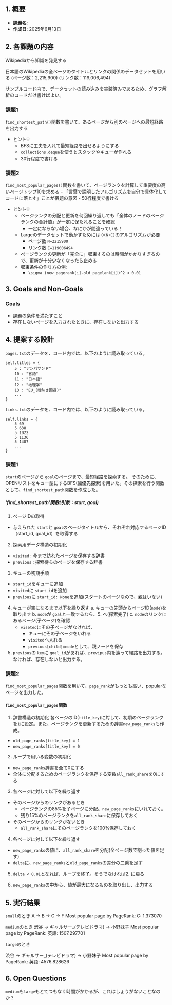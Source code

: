 ## 1. 概要

- **課題名**:
- **作成日**: 2025年6月13日

## 2. 各課題の内容

Wikipediaから知識を発見する

日本語のWikipediaの全ページのタイトルとリンクの関係のデータセットを用いる
(ページ数：2,215,900)
(リンク数：119,006,494)

[サンプルコード](https://github.com/xharaken/step2/blob/master/wikipedia.py)内で、データセットの読み込みを実装済みであるため、グラフ解析のコードだけ書けばよい。

### 課題1

`find_shortest_path()`関数を書いて、あるページから別のページへの最短経路を出力する

- ヒント💡
  - BFSに工夫を入れて最短経路を出せるようにする
  - `collections.deque`を使うとスタックやキューが作れる
  - 30行程度で書ける

### 課題2

`find_most_popular_pages()`関数を書いて、ページランクを計算して重要度の高いページトップ10を求める
    - 「言葉で説明したアルゴリズムを自分で具体化してコードに落とす」ことが宿題の意図
    - 50行程度で書ける

- ヒント💡
  - ページランクの分配と更新を何回繰り返しても「全体のノードのページランクの合計値」が一定に保たれることを確認
    - 一定にならない場合、なにかが間違っている！
  - Largeのデータセットで動かすためには `O(N+E)`のアルゴリズムが必要
    - ページ数 `N=2215900`
    - リンク数 `E=119006494`
  - ページランクの更新が「完全に」収束するのは時間がかかりすぎるので、更新が十分少なくなったら止める
  - 収束条件の作り方の例:
    - `\sigma (new_pagerank[i]-old_pagelank[i])^2 < 0.01 `

## 3. Goals and Non-Goals

### Goals

- 課題の条件を満たすこと
- 存在しないページを入力されたときに、存在しないと出力する

## 4. 提案する設計

`pages.txt`のデータを、コード内では、以下のように読み取っている。

```(python)
self.titles = {
    5 : "アンパサンド"
    10 : "言語"
    11 : "日本語"
    12 : "地理学"
    13 : "EU_(曖昧さ回避)"
    ...
}
```

`links.txt`のデータを、コード内では、以下のように読み取っている。

```(python)
self.links = {
    5 69
    5 638
    5 1022
    5 1136
    5 1487
    ...
}
```

### 課題1

`start`のページから `goal`のページまで、最短経路を探索する。
そのために、OPENリストをキュー型にするBFS(幅優先探索)を用いた。その探索を行う関数として、`find_shortest_path`関数を作成した。

##### 'find_shortest_path'関数(引数：start, goal)

1. ページIDの取得

- 与えられた `start`と `goal`のページタイトルから、それぞれ対応するページID（start_id, goal_id）を取得する

2. 探索用データ構造の初期化

- `visited` : 今まで訪れたページを保存する辞書
- `previous` : 探索待ちのページを保存する辞書

3. キューの初期手順

- `start_id`をキューに追加
- `visited`に `start_id`を追加
- `previous`に `start_id: None`を追加(スタートのページなので、親はいない)

4. キューが空になるまで以下を繰り返す
   a. キューの先頭からページID(`node`)を取り出す
   b. `node`が `goal`と一致するなら、5. へ(探索完了)
   c. `node`のリンクにあるページ(子ページ)を確認
   - `viseted`にその子ページがなければ、
        - キューにその子ページをいれる
        - `visited`へ入れる
        - `previous[child]=node`として、親ノードを保存
6. `previous`の `key`に `goal_id`があれば、`previpus`内を辿って経路を出力する。なければ、存在しないと出力する。


### 課題2

`find_most_popular_pages`関数を用いて、`page_rank`がもっとも高い、popularなページを出力した。

#### `find_most_popular_pages`関数

1. 辞書構造の初期化
各ページのID(`title_key`)に対して、初期のページランクを`1`に設定。また、ページランクを更新するための辞書`new_page_ranks`も作成。
- `old_page_ranks[title_key] = 1`
- `new_page_ranks[title_key] = 0`

2. ループで用いる変数の初期化
- `new_page_ranks`辞書を全て0にする
- 全体に分配するためのページランクを保存する変数`all_rank_share`を0にする
3. 各ページに対して以下を繰り返す
- そのページからのリンクがあるとき
  - ページランクの85%を子ページに分配。`new_page_ranks`にいれておく。
  - 残り15%のページランクを`all_rank_share`に保存しておく
- そのページからのリンクがないとき
  - `all_rank_share`にそのページランクを100%保存しておく

4. 各ページに対して以下を繰り返す
- `new_page_ranks`の値に、`all_rank_share`を分配(全ページ数で割った値を足す)
- `delta`に、`new_page_ranks`と`old_page_ranks`の差分の二乗を足す

5. `delta < 0.01`となれば、ループを終了。そうでなければ2. に戻る

6. `new_page_ranks`の中から、値が最大になるものを取り出し、出力する

## 5. 実行結果

`small`のとき
A -> B -> C -> F
Most popular page by PageRank:
C: 1.373070

`medium`のとき
渋谷 -> ギャルサー_(テレビドラマ) -> 小野妹子
Most popular page by PageRank:
英語: 1507.297701


`large`のとき

渋谷 -> ギャルサー_(テレビドラマ) -> 小野妹子
Most popular page by PageRank:
英語: 4576.828626
<!-- ## 5. 代替案の検討 -->

## 6. Open Questions

`medium`も`large`もとてつもなく時間がかかるが、これはしょうがないことなのか？
